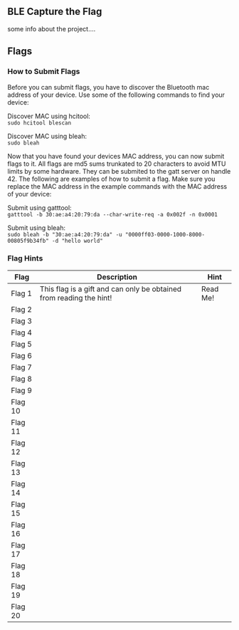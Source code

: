 ## BLE Capture the Flag
some info about the project....

## Flags

### How to Submit Flags

Before you can submit flags, you have to discover the Bluetooth mac address of your device.  Use some of the following commands to find your device:

Discover MAC using hcitool:   
```` sudo hcitool blescan ````

Discover MAC using bleah:   
```` sudo bleah ````

Now that you have found your devices MAC address, you can now submit flags to it.  All flags are md5 sums trunkated to 20 characters to avoid MTU limits by some hardware.  They can be submited to the gatt server on handle 42.  The following are examples of how to submit a flag.  Make sure you replace the MAC address in the example commands with the MAC address of your device:   

Submit using gatttool:  
```` gatttool -b 30:ae:a4:20:79:da --char-write-req -a 0x002f -n 0x0001 ````

Submit using bleah:  
```` sudo bleah -b "30:ae:a4:20:79:da" -u "0000ff03-0000-1000-8000-00805f9b34fb" -d "hello world" ````

### Flag Hints
| Flag | Description | Hint |
| ------- | ----------------------------- | ------- |
| Flag 1 | This flag is a gift and can only be obtained from reading the hint! | Read Me! |
| Flag 2 | | |
| Flag 3 | | |
| Flag 4 | | |
| Flag 5 | | |
| Flag 6 | | |
| Flag 7 | | |
| Flag 8 | | |
| Flag 9 | | |
| Flag 10 | | |
| Flag 11 | | |
| Flag 12 | | |
| Flag 13 | | |
| Flag 14 | | |
| Flag 15 | | |
| Flag 16 | | |
| Flag 17 | | |
| Flag 18 | | |
| Flag 19 | | |
| Flag 20 | | |
